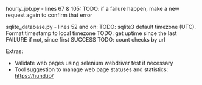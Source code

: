 hourly_job.py - lines 67 & 105:
	TODO: if a failure happen, make a new request again to confirm that error

sqlite_database.py - lines 52 and on:
	TODO: sqlite3 default timezone (UTC). Format timestamp to local timezone
 	TODO: get uptime since the last FAILURE if not, since first SUCCESS
	TODO: count checks by url

Extras:
* Validate web pages using selenium webdriver test if necessary
* Tool suggestion to manage web page statuses and statistics: https://hund.io/
